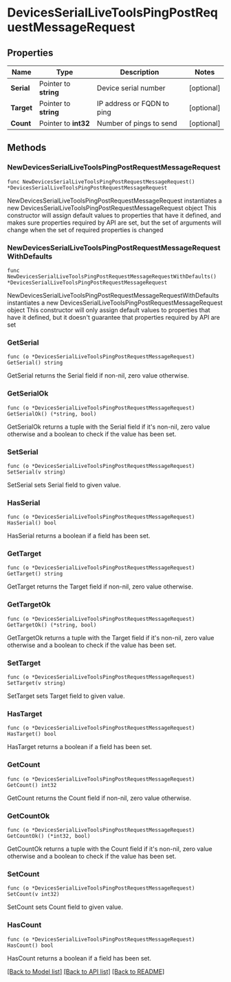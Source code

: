 # DevicesSerialLiveToolsPingPostRequestMessageRequest

## Properties

Name | Type | Description | Notes
------------ | ------------- | ------------- | -------------
**Serial** | Pointer to **string** | Device serial number | [optional] 
**Target** | Pointer to **string** | IP address or FQDN to ping | [optional] 
**Count** | Pointer to **int32** | Number of pings to send | [optional] 

## Methods

### NewDevicesSerialLiveToolsPingPostRequestMessageRequest

`func NewDevicesSerialLiveToolsPingPostRequestMessageRequest() *DevicesSerialLiveToolsPingPostRequestMessageRequest`

NewDevicesSerialLiveToolsPingPostRequestMessageRequest instantiates a new DevicesSerialLiveToolsPingPostRequestMessageRequest object
This constructor will assign default values to properties that have it defined,
and makes sure properties required by API are set, but the set of arguments
will change when the set of required properties is changed

### NewDevicesSerialLiveToolsPingPostRequestMessageRequestWithDefaults

`func NewDevicesSerialLiveToolsPingPostRequestMessageRequestWithDefaults() *DevicesSerialLiveToolsPingPostRequestMessageRequest`

NewDevicesSerialLiveToolsPingPostRequestMessageRequestWithDefaults instantiates a new DevicesSerialLiveToolsPingPostRequestMessageRequest object
This constructor will only assign default values to properties that have it defined,
but it doesn't guarantee that properties required by API are set

### GetSerial

`func (o *DevicesSerialLiveToolsPingPostRequestMessageRequest) GetSerial() string`

GetSerial returns the Serial field if non-nil, zero value otherwise.

### GetSerialOk

`func (o *DevicesSerialLiveToolsPingPostRequestMessageRequest) GetSerialOk() (*string, bool)`

GetSerialOk returns a tuple with the Serial field if it's non-nil, zero value otherwise
and a boolean to check if the value has been set.

### SetSerial

`func (o *DevicesSerialLiveToolsPingPostRequestMessageRequest) SetSerial(v string)`

SetSerial sets Serial field to given value.

### HasSerial

`func (o *DevicesSerialLiveToolsPingPostRequestMessageRequest) HasSerial() bool`

HasSerial returns a boolean if a field has been set.

### GetTarget

`func (o *DevicesSerialLiveToolsPingPostRequestMessageRequest) GetTarget() string`

GetTarget returns the Target field if non-nil, zero value otherwise.

### GetTargetOk

`func (o *DevicesSerialLiveToolsPingPostRequestMessageRequest) GetTargetOk() (*string, bool)`

GetTargetOk returns a tuple with the Target field if it's non-nil, zero value otherwise
and a boolean to check if the value has been set.

### SetTarget

`func (o *DevicesSerialLiveToolsPingPostRequestMessageRequest) SetTarget(v string)`

SetTarget sets Target field to given value.

### HasTarget

`func (o *DevicesSerialLiveToolsPingPostRequestMessageRequest) HasTarget() bool`

HasTarget returns a boolean if a field has been set.

### GetCount

`func (o *DevicesSerialLiveToolsPingPostRequestMessageRequest) GetCount() int32`

GetCount returns the Count field if non-nil, zero value otherwise.

### GetCountOk

`func (o *DevicesSerialLiveToolsPingPostRequestMessageRequest) GetCountOk() (*int32, bool)`

GetCountOk returns a tuple with the Count field if it's non-nil, zero value otherwise
and a boolean to check if the value has been set.

### SetCount

`func (o *DevicesSerialLiveToolsPingPostRequestMessageRequest) SetCount(v int32)`

SetCount sets Count field to given value.

### HasCount

`func (o *DevicesSerialLiveToolsPingPostRequestMessageRequest) HasCount() bool`

HasCount returns a boolean if a field has been set.


[[Back to Model list]](../README.md#documentation-for-models) [[Back to API list]](../README.md#documentation-for-api-endpoints) [[Back to README]](../README.md)


